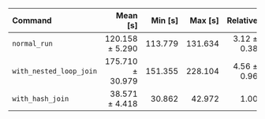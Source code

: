 | Command | Mean [s] | Min [s] | Max [s] | Relative |
|:---|---:|---:|---:|---:|
| `normal_run` | 120.158 ± 5.290 | 113.779 | 131.634 | 3.12 ± 0.38 |
| `with_nested_loop_join` | 175.710 ± 30.979 | 151.355 | 228.104 | 4.56 ± 0.96 |
| `with_hash_join` | 38.571 ± 4.418 | 30.862 | 42.972 | 1.00 |
